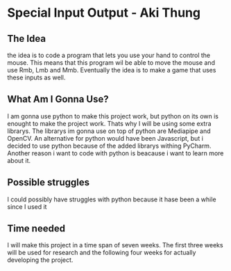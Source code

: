 # Special Input Output - Aki Thung

## The Idea 

the idea is to code a program that lets you use your hand to control the mouse. This means that this program 
wil be able to move the mouse and use Rmb, Lmb and Mmb. Eventually the idea is to make a game that uses these
inputs as well.

## What Am I Gonna Use?

I am gonna use python to make this project work, but python on its own is enought to make the project work.
Thats why I will be using some extra librarys. The librarys im gonna use on top of python are Mediapipe and OpenCV.
An alternative for python would have been Javascript, but i decided to use python because of the added librarys withing PyCharm.
Another reason i want to code with python is beacause i want to learn more about it.


## Possible struggles 

I could possibly have struggles with python because it hase been a while since I used it
## Time needed 

I will make this project in a time span of seven weeks. The first three weeks will be used for research and the following four weeks
for actually developing the project.


